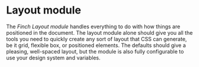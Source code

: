 # Layout module

The *Finch Layout module* handles everything to do with how things are positioned in the document. The layout module alone should give you all the tools you need to quickly create any sort of layout that CSS can generate, be it grid, flexible box, or positioned elements. The defaults should give a pleasing, well-spaced layout, but the module is also fully configurable to use your design system and variables.